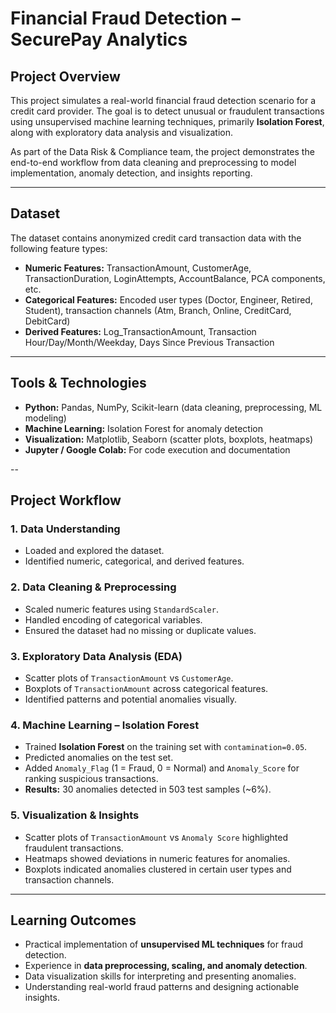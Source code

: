 # Financial Fraud Detection – SecurePay Analytics

## Project Overview
This project simulates a real-world financial fraud detection scenario for a credit card provider. The goal is to detect unusual or fraudulent transactions using unsupervised machine learning techniques, primarily **Isolation Forest**, along with exploratory data analysis and visualization.

As part of the Data Risk & Compliance team, the project demonstrates the end-to-end workflow from data cleaning and preprocessing to model implementation, anomaly detection, and insights reporting.

---

## Dataset
The dataset contains anonymized credit card transaction data with the following feature types:

- **Numeric Features:** TransactionAmount, CustomerAge, TransactionDuration, LoginAttempts, AccountBalance, PCA components, etc.
- **Categorical Features:** Encoded user types (Doctor, Engineer, Retired, Student), transaction channels (Atm, Branch, Online, CreditCard, DebitCard)
- **Derived Features:** Log_TransactionAmount, Transaction Hour/Day/Month/Weekday, Days Since Previous Transaction

---

## Tools & Technologies
- **Python:** Pandas, NumPy, Scikit-learn (data cleaning, preprocessing, ML modeling)
- **Machine Learning:** Isolation Forest for anomaly detection
- **Visualization:** Matplotlib, Seaborn (scatter plots, boxplots, heatmaps)
- **Jupyter / Google Colab:** For code execution and documentation

--

## Project Workflow

### 1. Data Understanding
- Loaded and explored the dataset.
- Identified numeric, categorical, and derived features.

### 2. Data Cleaning & Preprocessing
- Scaled numeric features using `StandardScaler`.
- Handled encoding of categorical variables.
- Ensured the dataset had no missing or duplicate values.

### 3. Exploratory Data Analysis (EDA)
- Scatter plots of `TransactionAmount` vs `CustomerAge`.
- Boxplots of `TransactionAmount` across categorical features.
- Identified patterns and potential anomalies visually.

### 4. Machine Learning – Isolation Forest
- Trained **Isolation Forest** on the training set with `contamination=0.05`.
- Predicted anomalies on the test set.
- Added `Anomaly_Flag` (1 = Fraud, 0 = Normal) and `Anomaly_Score` for ranking suspicious transactions.
- **Results:** 30 anomalies detected in 503 test samples (~6%).

### 5. Visualization & Insights
- Scatter plots of `TransactionAmount` vs `Anomaly Score` highlighted fraudulent transactions.
- Heatmaps showed deviations in numeric features for anomalies.
- Boxplots indicated anomalies clustered in certain user types and transaction channels.

---

## Learning Outcomes
- Practical implementation of **unsupervised ML techniques** for fraud detection.
- Experience in **data preprocessing, scaling, and anomaly detection**.
- Data visualization skills for interpreting and presenting anomalies.
- Understanding real-world fraud patterns and designing actionable insights.
